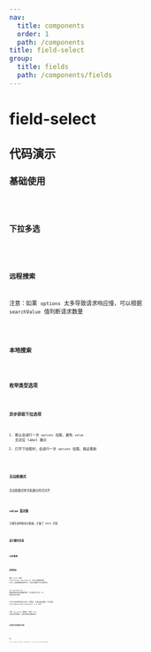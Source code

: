 ```yaml
---
nav:
  title: components
  order: 1
  path: /components
title: field-select
group:
  title: fields
  path: /components/fields
---
```


# field-select

## 代码演示

### 基础使用

<code src="../demos/field-select/simple.tsx" />

### 下拉多选

<code src="../demos/field-select/multiple.tsx" />

### 远程搜索

注意：如果 `options` 太多导致请求响应慢，可以根据 `searchValue` 值判断请求数量

<code src="../demos/field-select/remote-search.tsx" />

### 本地搜索

<code src="../demos/field-select/local-search.tsx" />

### 枚举类型选项

<code src="../demos/field-select/value-enums.tsx" />

### 异步获取下拉选项

1. 默认会进行一次 `options` 拉取，避免 `value` 无对应 label 展示
2. 打开下拉框时，会进行一次 `options` 拉取，保证最新

<code src="../demos/field-select/async-options.tsx" />

### 无边框模式

无边框模式样式和展示样式对齐

<code src="../demos/field-select/no-border.tsx" />

### value 富对象

方便在表单联动中取值，扩展了 data 字段

<code src="../demos/field-select/label-in-value.tsx" />

### 显示额外信息

<code src="../demos/field-select/show-info.tsx" />

### 占位信息

<code src="../demos/field-select/placeholder.tsx" />

### 表单联动

通过 `params` 或者 `requestParams.requestOptions` 可以主动触发请求 hook，这是最常使用的方式，而且只读模式下必须用到它

当 `requestOptions` 依赖表单其他内部数据时候，可以通过注入的 `form` 获取后进行查询

打开下拉的时候会默认进行一次搜索，以保证选项最新，可以通过 `disabledRequestOptionsWhenOpen: true` 关闭

注意：当 `options` 更新时，如果 `value` 不在选项范围内，注意添加验证通知用户

<code src="../demos/field-select/form-async.tsx" />

### 支持显示枚举展示状态

<code src="../demos/field-select/readonly-enums.tsx" />

<code src="../demos/field-select/dev.tsx" />

<API exports='["Settings", "Requests"]' src="../components/fields/select/index.tsx"></API>

### API

`export type OSSelectFieldAPI = HTMLSpanElement | (RefSelectProps & OSSelectBaseAPI);`

<API exports='["SelectBaseAPI"]' src="../components/fields/select/index.tsx"></API>
